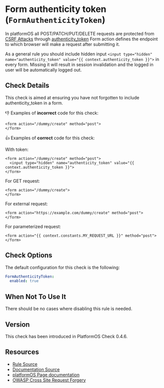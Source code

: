 # Form authenticity token (`FormAuthenticityToken`)

In platformOS all POST/PATCH/PUT/DELETE requests are protected from [CSRF Attacks][csrf-attack] through [authenticity_token][page-csrf]
Form action defines the endpoint to which browser will make a request after submitting it.

As a general rule you should include hidden input `<input type="hidden" name="authenticity_token" value="{{ context.authenticity_token }}">` in every form. Missing it will result in session invalidation and the logged in user will be automatically logged out.

## Check Details

This check is aimed at ensuring you have not forgotten to include authenticity_token in a form.

:-1: Examples of **incorrect** code for this check:

```liquid
<form action="/dummy/create" method="post">
</form>
```

:+1: Examples of **correct** code for this check:

With token:
```liquid
<form action="/dummy/create" method="post">
  <input type="hidden" name="authenticity_token" value="{{ context.authenticity_token }}">
</form>
```

For GET request:
```liquid
<form action="/dummy/create">
</form>
```

For external request:
```liquid
<form action="https://example.com/dummy/create" method="post">
</form>
```

For parameterized request:
```liquid
<form action="{{ context.constants.MY_REQUEST_URL }}" method="post">
</form>
```

## Check Options

The default configuration for this check is the following:

```yaml
FormAuthenticityToken:
  enabled: true
```

## When Not To Use It

There should be no cases where disabling this rule is needed.

## Version

This check has been introduced in PlatformOS Check 0.4.6.

## Resources

- [Rule Source][codesource]
- [Documentation Source][docsource]
- [platformOS Page documentation][page-csrf]
- [OWASP Cross Site Request Forgery][csrf-attack]

[codesource]: /lib/platformos_check/checks/form_authenticity_token.rb
[docsource]: /docs/checks/form_authenticity_token.md
[page-csrf]: https://documentation.platformos.com/developer-guide/pages/pages#post-put-patch-delete-methods-and-cross-site-request-forgery-attacks
[csrf-attack]: https://owasp.org/www-community/attacks/csrf

